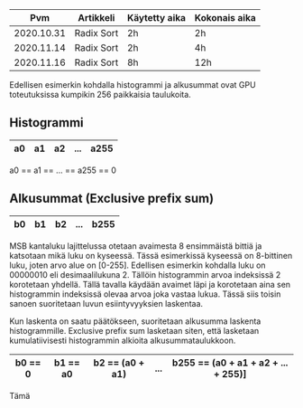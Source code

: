 | Pvm               | Artikkeli             | Käytetty aika | Kokonais aika |
| ----------------- | --------------------- | ------------- | ------------- |
| 2020.10.31        | Radix Sort            | 2h            | 2h            |
| 2020.11.14        | Radix Sort            | 2h            | 4h            | 
| 2020.11.16        | Radix Sort            | 8h            | 12h           |Lopputuloksena saadaan järjestettyjen lukujen jono.

Edellisen esimerkin kohdalla histogrammi ja alkusummat ovat GPU
toteutuksissa kumpikin 256 paikkaisia taulukoita.

## Histogrammi
| a0 | a1 | a2 | ... | a255 |
| -- | -- | -- | --- | ---- |

a0 == a1 == ... == a255 == 0

## Alkusummat (Exclusive prefix sum)
| b0 | b1 | b2 | ... | b255 |
| -- | -- | -- | --- | ---- |

MSB kantaluku lajittelussa otetaan avaimesta 8 ensimmäistä bittiä ja katsotaan
mikä luku on kyseessä. Tässä esimerkissä kyseessä on 8-bittinen luku, joten
arvo alue on [0-255]. Edellisen esimerkin kohdalla luku on 00000010 eli
desimaalilukuna 2. Tällöin histogrammin arvoa indeksissä 2 korotetaan yhdellä.
Tällä tavalla käydään avaimet läpi ja korotetaan aina sen histogrammin
indeksissä olevaa arvoa joka vastaa lukua. Tässä siis toisin sanoen suoritetaan
luvun esiintyvyyksien laskentaa.

Kun laskenta on saatu päätökseen, suoritetaan alkusumma laskenta
histogrammille.  Exclusive prefix sum lasketaan siten, että lasketaan
kumulatiivisesti histogrammin alkioita alkusummataulukkoon.

| b0 == 0 | b1 == a0 | b2 == (a0 + a1) | ... | b255 == (a0 + a1 + a2 + ... + 255)] |
| ------- | -------- | --------------- | --- | ----------------------------------- |

 Tämä


